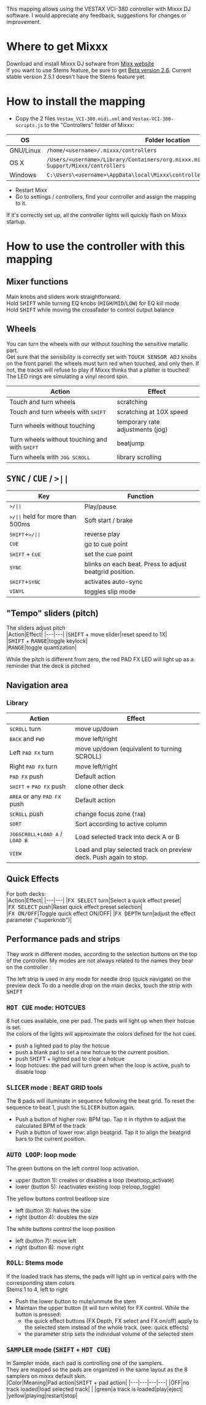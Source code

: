 This mapping allows using the VESTAX VCI-380 controller with Mixxx DJ software.
I would appreciate any feedback, suggestions for changes or improvement.

# Where to get Mixxx
Download and install Mixxx DJ sofware from [Mixx website](https://mixxx.org/)   
If you want to use Stems feature, be sure to get [Beta version 2.6](https://mixxx.org/download/#beta). Current stable version 2.5.1 doesn't have the Stems feature yet. 

# How to install the mapping
- Copy the 2 files `Vestax_VCI-380.midi.xml` and `Vestax-VCI-380-scripts.js` to the "Controllers" folder of Mixxx:

|OS|Folder location|
|---|---|
|GNU/Linux| `/home/<username>/.mixxx/controllers` |
|OS X| `/Users/<username>/Library/Containers/org.mixxx.mixxx/Data/Library/Application Support/Mixxx/controllers` |
|Windows| `C:\Users\<username>\AppData\local\Mixxx\controllers` |

- Restart Mixx
- Go to settings / controllers, find your controller and assign the mapping to it.

If it's correctly set up, all the controller lights will quickly flash on Mixxx startup.

# How to use the controller with this mapping

## Mixer functions

Main knobs and sliders work straightforward.  
Hold <kbd>SHIFT</kbd> while turning EQ knobs (<kbd>HIGH</kbd>/<kbd>MID</kbd>/<kbd>LOW</kbd>) for EQ kill mode  
Hold <kbd>SHIFT</kbd> while moving the crossfader to control output balance  

## Wheels
You can turn the wheels with our without touching the sensitive metallic part.  
Get sure that the sensibility is correctly set with <kbd>TOUCH SENSOR ADJ</kbd> knobs on the front panel: the wheels must turn red when touched, and only then. If not, the tracks will refuse to play if Mixxx thinks that a platter is touched!  
The LED rings are simulating a vinyl record spin.

|Action|Effect|
|---|---|
|Touch and turn wheels|scratching|
|Touch and turn wheels with <kbd>SHIFT</kbd>|scratching at 10X speed|
|Turn wheels without touching|temporary rate adjustments (jog)|
|Turn wheels without touching and with <kbd>SHIFT</kbd>|beatjump|
|Turn wheels with <kbd>JOG SCROLL</kbd>|library scrolling|  

## <kbd>SYNC</kbd> / <kbd>CUE</kbd> / <kbd>>||</kbd>

|Key|Function|
|---|---|
|<kbd>>/\|\|</kbd>|Play/pause|
|<kbd>>/\|\|</kbd> held for more than 500ms|Soft start / brake|
|<kbd>SHIFT</kbd>+<kbd>>/\|\|</kbd>|reverse play|
|<kbd>CUE</kbd>|go to cue point|
|<kbd>SHIFT</kbd> + <kbd>CUE</kbd>|set the cue point|
|<kbd>SYNC</kbd>|blinks on each beat. Press to adjust beatgrid position.|
|<kbd>SHIFT</kbd>+<kbd>SYNC</kbd>|activates auto-sync|
|<kbd>VINYL</kbd>|toggles slip mode|


## "Tempo" sliders (pitch)

The sliders adjust pitch  
|Action|Effect|
|---|---|
|<kbd>SHIFT</kbd> + move slider|reset speed to 1X|  
|<kbd>SHIFT</kbd> + <kbd>RANGE</kbd>|toggle keylock|  
|<kbd>RANGE</kbd>|toggle quantization|

While the pitch is different from zero, the red PAD FX LED will light up as a reminder that the deck is pitched 

## Navigation area

### Library

|Action|Effect|
|---|---|
|<kbd>SCROLL</kbd> turn|move up/down|
|<kbd>BACK</kbd> and <kbd>FWD</kbd>|move left/right|
|Left <kbd>PAD FX</kbd> turn|move up/down (equivalent to turning SCROLL)|
|Right <kbd>PAD FX</kbd> turn|move left/right|
|<kbd>PAD FX</kbd> push|Default action|
|<kbd>SHIFT</kbd> + <kbd>PAD FX</kbd> push|clone other deck|
|<kbd>AREA</kbd> or any <kbd>PAD FX</kbd> push|Default action|
|<kbd>SCROLL</kbd> push|change focus zone (<kbd>TAB</kbd>)|
|<kbd>SORT</kbd>|Sort according to active column|
|<kbd>JOGSCROLL</kbd>+<kbd>LOAD A</kbd> / <kbd>LOAD B</kbd>|Load selected track into deck A or B|
|<kbd>VIEW</kbd>|Load and play selected track on preview deck. Push again to stop.|


## Quick Effects

For both decks:  
|Action|Effect|
|---|---|
|<kbd>FX SELECT</kbd> turn|Select a quick effect preset|  
|<kbd>FX SELECT</kbd> push|Reset quick effect preset selection|  
|<kbd>FX ON/OFF</kbd>|Toggle quick effect ON/OFF|
|<kbd>FX DEPTH</kbd> turn|adjust the effect parameter ("superknob")|

## Performance pads and strips

They work in different modes, according to the selection buttons on the top of the controller.
My modes are not always related to the names they bear on the controller :

The left strip is used in any mode for needle drop (quick navigate) on the preview deck
To do a needle drop on the main decks, touch the strip with <kbd>SHIFT</kbd>

### <kbd>HOT CUE</kbd> mode: HOTCUES
8 hot cues available, one per pad. The pads will light up when their hotcue is set.  
the colors of the lights will approximate the colors defined for the hot cues.  
- push a lighted pad to play the hotcue
- push a blank pad to set a new hotcue to the current position.
- push <kbd>SHIFT</kbd> + lighted pad to clear a hotcue
- loop hotcues: the pad will turn green when the loop is active, push to disable loop

### <kbd>SLICER</kbd> mode : BEAT GRID tools
The 8 pads will illuminate in sequence following the beat grid. To reset the sequence to beat 1, push the <kbd>SLICER</kbd> button again.
- Push a button of higher row: BPM tap. Tap it in rhythm to adjust the calculated BPM of the track  
- Push a button of lower row: align beatgrid. Tap it to align the beatgrid bars to the current position.    

### <kbd>AUTO LOOP</kbd>: loop mode
The green buttons on the left control loop activation.  
- upper (button 1): creates or disables a loop (beatloop_activate)  
- lower (button 5): reactivates existing loop (reloop_toggle)  

The yellow buttons control beatloop size
- left (button 3): halves the size
- right (button 4): doubles the size

The white buttons control the loop position  
- left (button 7): move left  
- right (button 8): move right  

### <kbd>ROLL</kbd>: Stems mode
If the loaded track has stems, the pads will light up in vertical pairs with the corresponding stem colors  
Stems 1 to 4, left to right  
- Push the lower button to mute/unmute the stem  
- Maintain the upper button (it will turn white) for FX control. While the button is pressed:  
   - the quick effect buttons (FX Depth, FX select and FX on/off) apply to the selected stem instead of the whole track. (see: quick effects)  
   - the parameter strip sets the individual volume of the selected stem  

### <kbd>SAMPLER</kbd> mode (<kbd>SHIFT</kbd> + <kbd>HOT CUE</kbd>)
In Sampler mode, each pad is controlling one of the samplers.  
They are mapped so the pads are organized in the same layout as the 8 samplers on mixxx default skin.  
|Color|Meaning|Pad action|<kbd>SHIFT</kbd> + pad action|
|---|---|---|---|
|OFF|no track loaded|load selected track| |
|green|a track is loaded|play|eject|
|yellow|playing|restart|stop|

